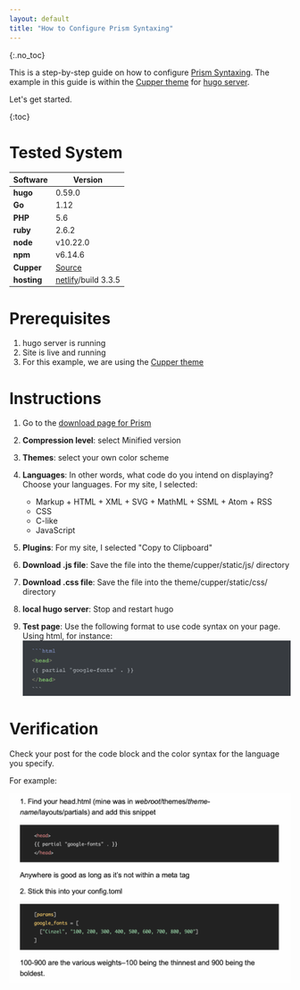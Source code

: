 ```yaml
---
layout: default
title: "How to Configure Prism Syntaxing"
---
```

{:.no_toc}

This is a step-by-step guide on how to configure [Prism Syntaxing](https://prismjs.com). The example in this guide is within the [Cupper theme](https://github.com/zwbetz-gh/cupper-hugo-theme) for [hugo server](https://gohugo.io).

Let's get started.

{:toc}

# Tested System

|**Software**   |**Version**   |
|---|---|
|**hugo**   |0.59.0   |
|**Go**   |1.12   |
|**PHP**   |5.6   |
|**ruby**   |2.6.2   |
|**node**   |v10.22.0   |
|**npm**   |v6.14.6   |
|**Cupper**   |[Source](https://github.com/zwbetz-gh/cupper-hugo-theme)   |
|**hosting**   |[netlify](https://www.netlify.com)/build 3.3.5  |

# Prerequisites

1. hugo server is running
2. Site is live and running
3. For this example, we are using the [Cupper theme](https://github.com/zwbetz-gh/cupper-hugo-theme)

# Instructions

1. Go to the [download page for Prism](https://prismjs.com/download.html#themes=prism-tomorrow&languages=markup+css+clike+javascript)
2. **Compression level**: select Minified version
3. **Themes**: select your own color scheme
4. **Languages**: In other words, what code do you intend on displaying? Choose your languages. For my site, I selected:

   - Markup + HTML + XML + SVG + MathML + SSML + Atom + RSS
   - CSS
   - C-like
   - JavaScript
5. **Plugins**: For my site, I selected "Copy to Clipboard"
6. **Download .js file**: Save the file into the theme/cupper/static/js/ directory
7. **Download .css file**: Save the file into the theme/cupper/static/css/ directory
8. **local hugo server**: Stop and restart hugo
9. **Test page**: Use the following format to use code syntax on your page. Using html, for instance:
   ![image-20200903212058333](image-20200903212058333.png)

# Verification

Check your post for the code block and the color syntax for the language you specify.

For example:

![image-20200903211052251](image-20200903211052251.png)

   
